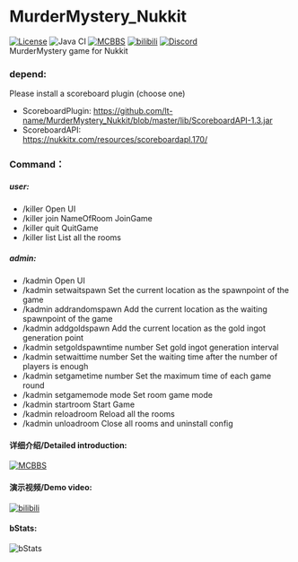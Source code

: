 # MurderMystery_Nukkit
[![License](https://img.shields.io/badge/License-AGPL%20v3-blue.svg)](LICENSE)
![Java CI](https://github.com/lt-name/MurderMystery_Nukkit/workflows/Java%20CI/badge.svg)
[![MCBBS](https://img.shields.io/badge/Link-MCBBS-brightgreen)](https://www.mcbbs.net/thread-1014768-1-1.html)
[![bilibili](https://img.shields.io/badge/Link-bilibili-ff69b4)](https://www.bilibili.com/video/BV1ga4y147Lf/)
[![Discord](https://img.shields.io/badge/Link-Discord-blue.svg)](https://discord.gg/pJjQDQC)    
MurderMystery game for Nukkit    
### depend:
Please install a scoreboard plugin (choose one)  
* ScoreboardPlugin:
https://github.com/lt-name/MurderMystery_Nukkit/blob/master/lib/ScoreboardAPI-1.3.jar
* ScoreboardAPI:  
https://nukkitx.com/resources/scoreboardapl.170/


### Command：
##### user:
* /killer Open UI​
* /killer join NameOfRoom JoinGame​
* /killer quit QuitGame​
* /killer list List all the rooms​
##### admin:
* /kadmin Open UI​
* /kadmin setwaitspawn Set the current location as the spawnpoint of the game​
* /kadmin addrandomspawn Add the current location as the waiting spawnpoint of the game​
* /kadmin addgoldspawn Add the current location as the gold ingot generation point​
* /kadmin setgoldspawntime number Set gold ingot generation interval​
* /kadmin setwaittime number Set the waiting time after the number of players is enough​
* /kadmin setgametime number Set the maximum time of each game round​
* /kadmin setgamemode mode Set room game mode​
* /kadmin startroom Start Game​
* /kadmin reloadroom Reload all the rooms​
* /kadmin unloadroom Close all rooms and uninstall config

#### 详细介绍/Detailed introduction:
[![MCBBS](https://img.shields.io/badge/Link-MCBBS-brightgreen)](https://www.mcbbs.net/thread-1014768-1-1.html)  
#### 演示视频/Demo video:
[![bilibili](https://img.shields.io/badge/Link-bilibili-ff69b4)](https://www.bilibili.com/video/BV1ga4y147Lf/)

#### bStats:
![bStats](https://bstats.org/signatures/bukkit/MurderMystery_Nukkit.svg)